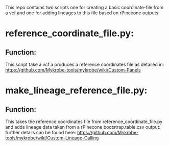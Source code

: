 This repo contains two scripts one for creating a basic coordinate-file from a vcf and one for adding lineages to this file based on rPinceone outputs

# reference_coordinate_file.py:
## Function:
This script take a vcf a produces a reference coordinates file as detailed in:
https://github.com/Mykrobe-tools/mykrobe/wiki/Custom-Panels


# make_lineage_reference_file.py:
## Function: 
This takes the reference coordinates file from reference_coordinate_file.py and adds lineage data taken from a rPinecone bootstrap.table.csv output:
further details can be found here:
https://github.com/Mykrobe-tools/mykrobe/wiki/Custom-Lineage-Calling

